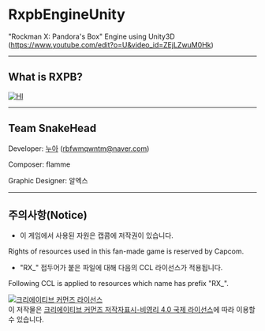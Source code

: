 # RxpbEngineUnity
"Rockman X: Pandora's Box" Engine using Unity3D (https://www.youtube.com/edit?o=U&video_id=ZEjLZwuM0Hk)

------------------------------------------------------------------------------
## What is RXPB?

[![HI](https://img.youtube.com/vi/ZEjLZwuM0Hk/0.jpg)](https://www.youtube.com/embed/ZEjLZwuM0Hk)

------------------------------------------------------------------------------
## Team SnakeHead

Developer: <a href="hdnua.tistory.com">누아</a> (rbfwmqwntm@naver.com)

Composer: flamme

Graphic Designer: 알엑스



------------------------------------------------------------------------------
## 주의사항(Notice)

* 이 게임에서 사용된 자원은 캡콤에 저작권이 있습니다.

Rights of resources used in this fan-made game is reserved by Capcom.

* "RX_" 접두어가 붙은 파일에 대해 다음의 CCL 라이선스가 적용됩니다.

Following CCL is applied to resources which name has prefix "RX_".

<a rel="license" href="http://creativecommons.org/licenses/by-nc/4.0/"><img alt="크리에이티브 커먼즈 라이선스" style="border-width:0" src="https://i.creativecommons.org/l/by-nc/4.0/88x31.png" /></a><br />이 저작물은 <a rel="license" href="http://creativecommons.org/licenses/by-nc/4.0/">크리에이티브 커먼즈 저작자표시-비영리 4.0 국제 라이선스</a>에 따라 이용할 수 있습니다.
